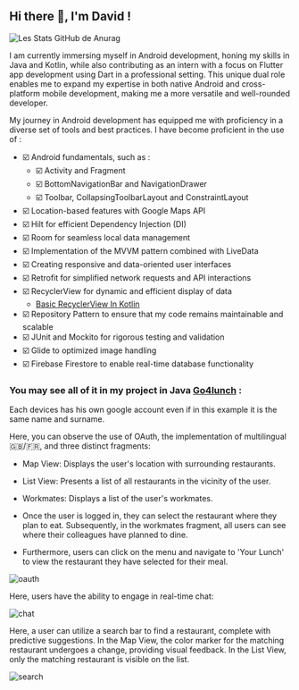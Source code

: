 ## Hi there 👋, I'm David !

![Les Stats GitHub de Anurag](https://github-readme-stats.vercel.app/api?username=davidvgn&show_icons=true&theme=radical)

I am currently immersing myself in Android development, honing my skills in Java and Kotlin, while also contributing as an intern with a focus on Flutter app development using Dart in a professional setting. This unique dual role enables me to expand my expertise in both native Android and cross-platform mobile development, making me a more versatile and well-rounded developer.

My journey in Android development has equipped me with proficiency in a diverse set of tools and best practices. I have become proficient in the use of  :

- ☑️ Android fundamentals, such as  :
  - ☑️ Activity and Fragment
  - ☑️ BottomNavigationBar and NavigationDrawer
  - ☑️ Toolbar, CollapsingToolbarLayout and ConstraintLayout
- ☑️ Location-based features with Google Maps API
- ☑️ Hilt for efficient Dependency Injection (DI)
- ☑️ Room for seamless local data management
- ☑️ Implementation of the MVVM pattern combined with LiveData
- ☑️ Creating responsive and data-oriented user interfaces
- ☑️ Retrofit for simplified network requests and API interactions
- ☑️ RecyclerView for dynamic and efficient display of data
  - [Basic RecyclerView In Kotlin](https://github.com/Davidvgn/recyclerView_Kotlin)
- ☑️ Repository Pattern to ensure that my code remains maintainable and scalable
- ☑️ JUnit and Mockito for rigorous testing and validation 
- ☑️ Glide to optimized image handling
- ☑️ Firebase Firestore to enable real-time database functionality

### You may see all of it in my project in Java [Go4lunch](https://github.com/Davidvgn/go4lunch) :
Each devices has his own google account even if in this example it is the same name and surname.

Here, you can observe the use of OAuth, the implementation of multilingual 🇬🇧/🇫🇷, and three distinct fragments:
  - Map View: Displays the user's location with surrounding restaurants.
  - List View: Presents a list of all restaurants in the vicinity of the user.
  - Workmates: Displays a list of the user's workmates.

- Once the user is logged in, they can select the restaurant where they plan to eat. Subsequently, in the workmates fragment, all users can see where their colleagues have planned to dine.
- Furthermore, users can click on the menu and navigate to 'Your Lunch' to view the restaurant they have selected for their meal.

![oauth](https://github.com/Davidvgn/Davidvgn/blob/main/oauth_%26_selected_restaurant.gif)

Here, users have the ability to engage in real-time chat:

![chat](https://github.com/Davidvgn/Davidvgn/blob/main/chat.gif)


Here, a user can utilize a search bar to find a restaurant, complete with predictive suggestions. In the Map View, the color marker for the matching restaurant undergoes a change, providing visual feedback. In the List View, only the matching restaurant is visible on the list.

![search](https://github.com/Davidvgn/Davidvgn/blob/main/recherche%20(1).gif)

<!--
**Davidvgn/Davidvgn** is a ✨ _special_ ✨ repository because its `README.md` (this file) appears on your GitHub profile.

Here are some ideas to get you started:

- 🔭 I’m currently working on ...
- 🌱 I’m currently learning ...
- 👯 I’m looking to collaborate on ...
- 🤔 I’m looking for help with ...
- 💬 Ask me about ...
- 📫 How to reach me: ...
- 😄 Pronouns: ...
- ⚡ Fun fact: ...
-->
